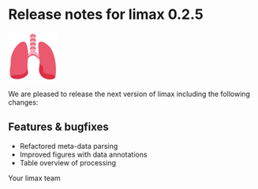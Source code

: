 # Release notes for limax 0.2.5
![limax](https://github.com/matthiaskoenig/limax/raw/develop/docs/images/favicon/limax-100x100-300dpi.png)

We are pleased to release the next version of limax including the 
following changes:

## Features & bugfixes
- Refactored meta-data parsing
- Improved figures with data annotations
- Table overview of processing

Your limax team
